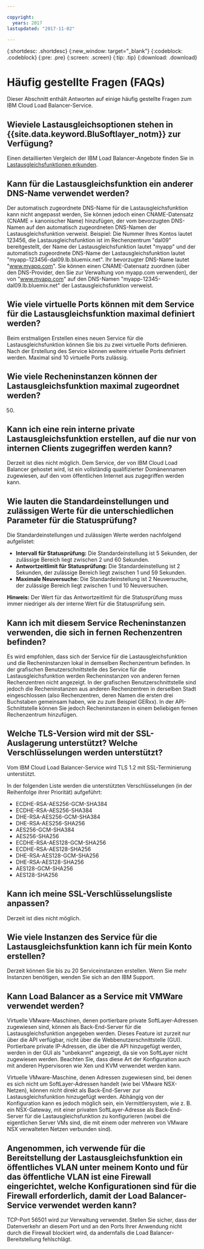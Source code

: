 ```yaml
---

copyright:
  years: 2017
lastupdated: "2017-11-02"

---
```


{:shortdesc: .shortdesc}
{:new_window: target="_blank"}
{:codeblock: .codeblock}
{:pre: .pre}
{:screen: .screen}
{:tip: .tip}
{:download: .download}

# Häufig gestellte Fragen (FAQs)

Dieser Abschnitt enthält Antworten auf einige häufig gestellte Fragen zum IBM Cloud Load Balancer-Service.

## Wieviele Lastausgleichsoptionen stehen in {{site.data.keyword.BluSoftlayer_notm}} zur Verfügung?

Einen detaillierten Vergleich der IBM Load Balancer-Angebote finden Sie in [Lastausgleichsfunktionen erkunden](https://dev-console.bluemix.net/docs/infrastructure/loadbalancer-service/explore-load-balancers.html#explore-load-balancers).

## Kann für die Lastausgleichsfunktion ein anderer DNS-Name verwendet werden?

Der automatisch zugeordnete DNS-Name für die Lastausgleichsfunktion kann nicht angepasst werden, Sie können jedoch einen CNAME-Datensatz (CNAME = kanonischer Name) hinzufügen, der vom bevorzugten DNS-Namen auf den automatisch zugeordneten DNS-Namen der Lastausgleichsfunktion verweist. Beispiel: Die Nummer Ihres Kontos lautet 123456, die Lastausgleichsfunktion ist im Rechenzentrum "dal09" bereitgestellt, der Name der Lastausgleichsfunktion lautet "myapp" und der automatisch zugeordnete DNS-Name der Lastausgleichsfunktion lautet "myapp-123456-dal09.lb.bluemix.net". Ihr bevorzugter DNS-Name lautet "www.myapp.com". Sie können einen CNAME-Datensatz zuordnen (über den DNS-Provider, den Sie zur Verwaltung von myapp.com verwenden), der von "www.myapp.com" auf den DNS-Namen "myapp-12345-dal09.lb.bluemix.net" der Lastausgleichsfunktion verweist.

## Wie viele virtuelle Ports können mit dem Service für die Lastausgleichsfunktion maximal definiert werden?

Beim erstmaligen Erstellen eines neuen Service für die Lastausgleichsfunktion können Sie bis zu zwei virtuelle Ports definieren. Nach der Erstellung des Service können weitere virtuelle Ports definiert werden. Maximal sind 10 virtuelle Ports zulässig. 

## Wie viele Recheninstanzen können der Lastausgleichsfunktion maximal zugeordnet werden?

50.

## Kann ich eine rein interne private Lastausgleichsfunktion erstellen, auf die nur von internen Clients zugegriffen werden kann?  

Derzeit ist dies nicht möglich. Dem Service, der von IBM Cloud Load Balancer gehostet wird, ist ein vollständig qualifizierter Domänennamen zugewiesen, auf den vom öffentlichen Internet aus zugegriffen werden kann.  

## Wie lauten die Standardeinstellungen und zulässigen Werte für die unterschiedlichen Parameter für die Statusprüfung?

Die Standardeinstellungen und zulässigen Werte werden nachfolgend aufgelistet:

* **Intervall für Statusprüfung:** Die Standardeinstellung ist 5 Sekunden, der zulässige Bereich liegt zwischen 2 und 60 Sekunden.
* **Antwortzeitlimit für Statusprüfung:** Die Standardeinstellung ist 2 Sekunden, der zulässige Bereich liegt zwischen 1 und 59 Sekunden.
* **Maximale Neuversuche:** Die Standardeinstellung ist 2 Neuversuche, der zulässige Bereich liegt zwischen 1 und 10 Neuversuchen.

**Hinweis:** Der Wert für das Antwortzeitlimit für die Statusprüfung muss immer niedriger als der interne Wert für die Statusprüfung sein. 

## Kann ich mit diesem Service Recheninstanzen verwenden, die sich in fernen Rechenzentren befinden? 

Es wird empfohlen, dass sich der Service für die Lastausgleichsfunktion und die Recheninstanzen lokal in demselben Rechenzentrum befinden. In der grafischen Benutzerschnittstelle des Service für die Lastausgleichsfunktion werden Recheninstanzen von anderen fernen Rechenzentren nicht angezeigt. In der grafischen Benutzerschnittstelle sind jedoch die Recheninstanzen aus anderen Rechenzentren in derselben Stadt eingeschlossen (also Rechenzentren, deren Namen die ersten drei Buchstaben gemeinsam haben, wie zu zum Beispiel GERxx). In der API-Schnittstelle können Sie jedoch Recheninstanzen in einem beliebigen fernen Rechenzentrum hinzufügen. 

## Welche TLS-Version wird mit der SSL-Auslagerung unterstützt? Welche Verschlüsselungen werden unterstützt?

Vom IBM Cloud Load Balancer-Service wird TLS 1.2 mit SSL-Terminierung unterstützt.  

In der folgenden Liste werden die unterstützten Verschlüsselungen (in der Reihenfolge ihrer Priorität) aufgeführt:  

* ECDHE-RSA-AES256-GCM-SHA384 
* ECDHE-RSA-AES256-SHA384 
* DHE-RSA-AES256-GCM-SHA384 
* DHE-RSA-AES256-SHA256 
* AES256-GCM-SHA384 
* AES256-SHA256 
* ECDHE-RSA-AES128-GCM-SHA256 
* ECDHE-RSA-AES128-SHA256 
* DHE-RSA-AES128-GCM-SHA256 
* DHE-RSA-AES128-SHA256 
* AES128-GCM-SHA256 
* AES128-SHA256 

## Kann ich meine SSL-Verschlüsselungsliste anpassen?

Derzeit ist dies nicht möglich.

## Wie viele Instanzen des Service für die Lastausgleichsfunktion kann ich für mein Konto erstellen? 

Derzeit können Sie bis zu 20 Serviceinstanzen erstellen. Wenn Sie mehr Instanzen benötigen, wenden Sie sich an den IBM Support. 

## Kann Load Balancer as a Service mit VMWare verwendet werden? 

Virtuelle VMware-Maschinen, denen portierbare private SoftLayer-Adressen zugewiesen sind, können als Back-End-Server für die Lastausgleichsfunktion angegeben werden. Dieses Feature ist zurzeit nur über die API verfügbar, nicht über die Webbenutzerschnittstelle (GUI). Portierbare private IP-Adressen, die über die API hinzugefügt werden, werden in der GUI als "unbekannt" angezeigt, da sie von SoftLayer nicht zugewiesen werden. Beachten Sie, dass diese Art der Konfiguration auch mit anderen Hypervisoren wie Xen und KVM verwendet werden kann.

Virtuelle VMware-Maschine, denen Adressen zugewiesen sind, bei denen es sich nicht um SoftLayer-Adressen handelt (wie bei VMware NSX-Netzen), können nicht direkt als Back-End-Server zur Lastausgleichsfunktion hinzugefügt werden. Abhängig von der Konfiguration kann es jedoch möglich sein, ein Vermittlersystem, wie z. B. ein NSX-Gateway, mit einer privaten SoftLayer-Adresse als Back-End-Server für die Lastausgleichsfunktion zu konfigurieren (wobei die eigentlichen Server VMs sind, die mit einem oder mehreren von VMware NSX verwalteten Netzen verbunden sind).

## Angenommen, ich verwende für die Bereitstellung der Lastausgleichsfunktion ein öffentliches VLAN unter meinem Konto und für das öffentliche VLAN ist eine Firewall eingerichtet, welche Konfigurationen sind für die Firewall erforderlich, damit der Load Balancer-Service verwendet werden kann? 

TCP-Port 56501 wird zur Verwaltung verwendet. Stellen Sie sicher, dass der Datenverkehr an diesem Port und an den Ports Ihrer Anwendung nicht durch die Firewall blockiert wird, da andernfalls die Load Balancer-Bereitstellung fehlschlägt.

